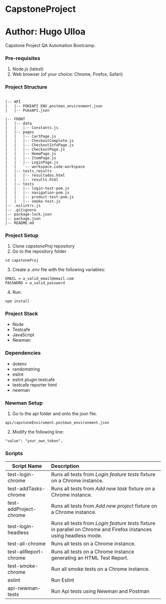 # CapstoneProject
# Author: Hugo Ulloa
Capstone Project  QA Automation Bootcamp.

### Pre-requisites
1. Node.js (latest)
2. Web browser (of your choice: Chrome, Firefox, Safari)

### Project Structure
```

|-- API
|   |-- POKEAPI ENV.postman_environment.json
|   |-- PokeAPI.json

|-- FRONT
|   |-- data
|   |   |-- Constants.js
|   |-- pages
|   |   |-- CartPage.js
|   |   |-- CheckoutComplete.js
|   |   |-- CheckoutInfoPage.js
|   |   |-- CheckoutPage.js
|   |   |-- HomePage.js
|   |   |-- ItemPage.js
|   |   |-- LoginPage.js
|   |   `-- workspace.code-workspace
|   |-- tests_results
|   |   |-- resultados.html
|   |   |-- results.html
|   |-- tests
|   |   |-- login-test-pom.js
|   |   |-- navigation-pom.js
|   |   |-- product-test-pom.js
|   |   |-- smoke-test.js
|-- .eslintrc.js   
|-- .gitignore
|-- package-lock.json
|-- package.json
|-- README.md

```








### Project Setup
1. Clone *capstoneProj* repository
2. Go to the repository folder 
```
cd capstoneProj
```
3. Create a *.env* file with the following variables:
```
EMAIL = a_valid_email@email.com
PASSWORD = a_valid_password
```
4. Run:
```
npm install
```


### Project Stack
- Node
- Testcafe
- JavaScript
- Newman

### Dependencies
- dotenv
- randomstring
- eslint
- eslint plugin testcafe
- testcafe reporter html
- newman

### Newman Setup
1. Go to the api folder and onto the json file.
```
api/capstoneEnviroment.postman_environment.json
```
2. Modify the following line:
```
"value": "your_own_token",
```

### Scripts
| Script Name|Description|
|----------|:-------------|
| test-login-chrome |Runs all tests from *Login feature tests* fixture on a Chrome instance.|
| test-addTasks-chrome |Runs all tests from *Add new task* fixture on a Chrome instance.|
|test-addProject-chrome|Runs all tests from *Add new project* fixture on a Chrome instance.|
|test-login-headless|Runs all tests from *Login feature tests* fixture in parallel on Chrome and Firefox instances using headless mode.|   
|test-all-chrome|Runs all tests on a Chrome instance.|  
|test-allReport-chrome|Runs all tests on a Chrome instance generating an HTML Test Report.|   
|test-smoke-chrome|Run all smoke tests on a Chrome instance.|  
|eslint| Run Eslint|
|api-newman-tests| Run Api tests using Newman and Postman|

